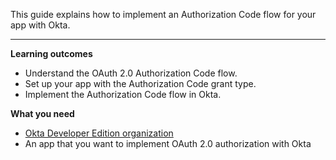 This guide explains how to implement an Authorization Code flow for your app with Okta.

---

**Learning outcomes**

* Understand the OAuth 2.0 Authorization Code flow.
* Set up your app with the Authorization Code grant type.
* Implement the Authorization Code flow in Okta.

**What you need**

* [Okta Developer Edition organization](https://developer.okta.com/signup)
* An app that you want to implement OAuth 2.0 authorization with Okta

<ApiAmProdWarning />